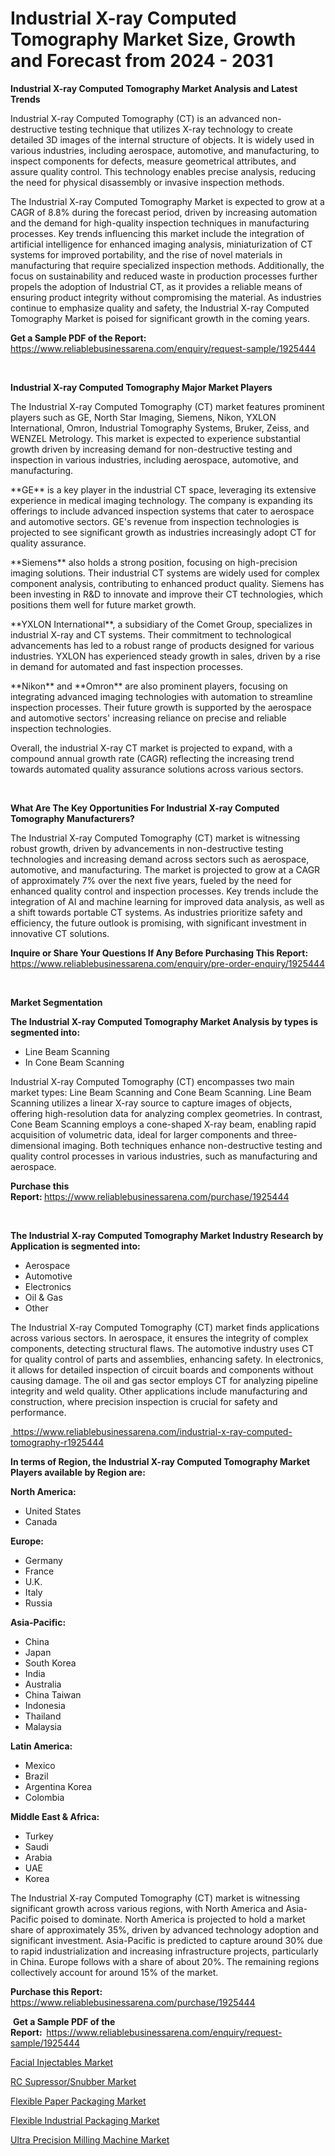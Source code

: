 <p><h1>Industrial X-ray Computed Tomography Market Size, Growth and Forecast from 2024 - 2031</h1></p><p><strong>Industrial X-ray Computed Tomography Market Analysis and Latest Trends</strong></p>
<p><p>Industrial X-ray Computed Tomography (CT) is an advanced non-destructive testing technique that utilizes X-ray technology to create detailed 3D images of the internal structure of objects. It is widely used in various industries, including aerospace, automotive, and manufacturing, to inspect components for defects, measure geometrical attributes, and assure quality control. This technology enables precise analysis, reducing the need for physical disassembly or invasive inspection methods.</p><p>The Industrial X-ray Computed Tomography Market is expected to grow at a CAGR of 8.8% during the forecast period, driven by increasing automation and the demand for high-quality inspection techniques in manufacturing processes. Key trends influencing this market include the integration of artificial intelligence for enhanced imaging analysis, miniaturization of CT systems for improved portability, and the rise of novel materials in manufacturing that require specialized inspection methods. Additionally, the focus on sustainability and reduced waste in production processes further propels the adoption of Industrial CT, as it provides a reliable means of ensuring product integrity without compromising the material. As industries continue to emphasize quality and safety, the Industrial X-ray Computed Tomography Market is poised for significant growth in the coming years.</p></p>
<p><strong>Get a Sample PDF of the Report:&nbsp;</strong> <a href="https://www.reliablebusinessarena.com/enquiry/request-sample/1925444?utm_campaign=1399&utm_medium=2&utm_source=Github&utm_content=ia&utm_term=24102024&utm_id=industrial-x-ray-computed-tomography">https://www.reliablebusinessarena.com/enquiry/request-sample/1925444</a></p>
<p>&nbsp;</p>
<p><strong>Industrial X-ray Computed Tomography Major Market Players</strong></p>
<p><p>The Industrial X-ray Computed Tomography (CT) market features prominent players such as GE, North Star Imaging, Siemens, Nikon, YXLON International, Omron, Industrial Tomography Systems, Bruker, Zeiss, and WENZEL Metrology. This market is expected to experience substantial growth driven by increasing demand for non-destructive testing and inspection in various industries, including aerospace, automotive, and manufacturing.</p><p>**GE** is a key player in the industrial CT space, leveraging its extensive experience in medical imaging technology. The company is expanding its offerings to include advanced inspection systems that cater to aerospace and automotive sectors. GE's revenue from inspection technologies is projected to see significant growth as industries increasingly adopt CT for quality assurance.</p><p>**Siemens** also holds a strong position, focusing on high-precision imaging solutions. Their industrial CT systems are widely used for complex component analysis, contributing to enhanced product quality. Siemens has been investing in R&D to innovate and improve their CT technologies, which positions them well for future market growth.</p><p>**YXLON International**, a subsidiary of the Comet Group, specializes in industrial X-ray and CT systems. Their commitment to technological advancements has led to a robust range of products designed for various industries. YXLON has experienced steady growth in sales, driven by a rise in demand for automated and fast inspection processes.</p><p>**Nikon** and **Omron** are also prominent players, focusing on integrating advanced imaging technologies with automation to streamline inspection processes. Their future growth is supported by the aerospace and automotive sectors' increasing reliance on precise and reliable inspection technologies.</p><p>Overall, the industrial X-ray CT market is projected to expand, with a compound annual growth rate (CAGR) reflecting the increasing trend towards automated quality assurance solutions across various sectors.</p></p>
<p>&nbsp;</p>
<p><strong>What Are The Key Opportunities For Industrial X-ray Computed Tomography Manufacturers?</strong></p>
<p><p>The Industrial X-ray Computed Tomography (CT) market is witnessing robust growth, driven by advancements in non-destructive testing technologies and increasing demand across sectors such as aerospace, automotive, and manufacturing. The market is projected to grow at a CAGR of approximately 7% over the next five years, fueled by the need for enhanced quality control and inspection processes. Key trends include the integration of AI and machine learning for improved data analysis, as well as a shift towards portable CT systems. As industries prioritize safety and efficiency, the future outlook is promising, with significant investment in innovative CT solutions.</p></p>
<p><strong>Inquire or Share Your Questions If Any Before Purchasing This Report:</strong> <a href="https://www.reliablebusinessarena.com/enquiry/pre-order-enquiry/1925444?utm_campaign=1399&utm_medium=2&utm_source=Github&utm_content=ia&utm_term=24102024&utm_id=industrial-x-ray-computed-tomography">https://www.reliablebusinessarena.com/enquiry/pre-order-enquiry/1925444</a></p>
<p>&nbsp;</p>
<p><strong>Market Segmentation</strong></p>
<p><strong>The Industrial X-ray Computed Tomography Market Analysis by types is segmented into:</strong></p>
<p><ul><li>Line Beam Scanning</li><li>In Cone Beam Scanning</li></ul></p>
<p><p>Industrial X-ray Computed Tomography (CT) encompasses two main market types: Line Beam Scanning and Cone Beam Scanning. Line Beam Scanning utilizes a linear X-ray source to capture images of objects, offering high-resolution data for analyzing complex geometries. In contrast, Cone Beam Scanning employs a cone-shaped X-ray beam, enabling rapid acquisition of volumetric data, ideal for larger components and three-dimensional imaging. Both techniques enhance non-destructive testing and quality control processes in various industries, such as manufacturing and aerospace.</p></p>
<p><strong>Purchase this Report:&nbsp;</strong><a href="https://www.reliablebusinessarena.com/purchase/1925444?utm_campaign=1399&utm_medium=2&utm_source=Github&utm_content=ia&utm_term=24102024&utm_id=industrial-x-ray-computed-tomography">https://www.reliablebusinessarena.com/purchase/1925444</a></p>
<p>&nbsp;</p>
<p><strong>The Industrial X-ray Computed Tomography Market Industry Research by Application is segmented into:</strong></p>
<p><ul><li>Aerospace</li><li>Automotive</li><li>Electronics</li><li>Oil & Gas</li><li>Other</li></ul></p>
<p><p>The Industrial X-ray Computed Tomography (CT) market finds applications across various sectors. In aerospace, it ensures the integrity of complex components, detecting structural flaws. The automotive industry uses CT for quality control of parts and assemblies, enhancing safety. In electronics, it allows for detailed inspection of circuit boards and components without causing damage. The oil and gas sector employs CT for analyzing pipeline integrity and weld quality. Other applications include manufacturing and construction, where precision inspection is crucial for safety and performance.</p></p>
<p><a href="https://www.reliablebusinessarena.com/industrial-x-ray-computed-tomography-r1925444?utm_campaign=1399&utm_medium=2&utm_source=Github&utm_content=ia&utm_term=24102024&utm_id=industrial-x-ray-computed-tomography">&nbsp;https://www.reliablebusinessarena.com/industrial-x-ray-computed-tomography-r1925444</a></p>
<p><strong>In terms of Region, the Industrial X-ray Computed Tomography Market Players available by Region are:</strong></p>
<p>
    <p> <strong> North America: </strong>
        <ul>
            <li>United States</li>
            <li>Canada</li>
        </ul>
        </p> 
    <p> <strong> Europe: </strong>
        <ul>
            <li>Germany</li>
            <li>France</li>
            <li>U.K.</li>
            <li>Italy</li>
            <li>Russia</li>
        </ul>
        </p> 
    <p> <strong> Asia-Pacific: </strong>
        <ul>
            <li>China</li>
            <li>Japan</li>
            <li>South Korea</li>
            <li>India</li>
            <li>Australia</li>
            <li>China Taiwan</li>
            <li>Indonesia</li>
            <li>Thailand</li>
            <li>Malaysia</li>
        </ul>
        </p> 
    <p> <strong> Latin America: </strong>
        <ul>
            <li>Mexico</li>
            <li>Brazil</li>
            <li>Argentina Korea</li>
            <li>Colombia</li>
        </ul>
        </p> 
    <p> <strong> Middle East & Africa: </strong>
        <ul>
            <li>Turkey</li>
            <li>Saudi</li>
            <li>Arabia</li>
            <li>UAE</li>
            <li>Korea</li>
        </ul>
    </p>
    </p>
<p><p>The Industrial X-ray Computed Tomography (CT) market is witnessing significant growth across various regions, with North America and Asia-Pacific poised to dominate. North America is projected to hold a market share of approximately 35%, driven by advanced technology adoption and significant investment. Asia-Pacific is predicted to capture around 30% due to rapid industrialization and increasing infrastructure projects, particularly in China. Europe follows with a share of about 20%. The remaining regions collectively account for around 15% of the market.</p></p>
<p><strong>Purchase this Report: </strong><a href="https://www.reliablebusinessarena.com/purchase/1925444?utm_campaign=1399&utm_medium=2&utm_source=Github&utm_content=ia&utm_term=24102024&utm_id=industrial-x-ray-computed-tomography">https://www.reliablebusinessarena.com/purchase/1925444</a></p>
<p>&nbsp;<strong>Get a Sample PDF of the Report:&nbsp;&nbsp;</strong><a href="https://www.reliablebusinessarena.com/enquiry/request-sample/1925444?utm_campaign=1399&utm_medium=2&utm_source=Github&utm_content=ia&utm_term=24102024&utm_id=industrial-x-ray-computed-tomography">https://www.reliablebusinessarena.com/enquiry/request-sample/1925444</a></p>
<p><strong></strong></p>
<p><p><a href="https://www.linkedin.com/pulse/facial-injectables-market-navigating-challenges-unlocking-exgaf?utm_campaign=1399&utm_medium=2&utm_source=Github&utm_content=ia&utm_term=24102024&utm_id=industrial-x-ray-computed-tomography">Facial Injectables Market</a></p><p><a href="https://github.com/tamvrosiya/Market-Research-Report-List-6/blob/main/rc-supressorsnubber-market.md?utm_campaign=1399&utm_medium=2&utm_source=Github&utm_content=ia&utm_term=24102024&utm_id=industrial-x-ray-computed-tomography">RC Supressor/Snubber Market</a></p><p><a href="https://www.linkedin.com/pulse/unveiling-market-trends-global-flexible-paper-packaging-growth-baxkf?utm_campaign=1399&utm_medium=2&utm_source=Github&utm_content=ia&utm_term=24102024&utm_id=industrial-x-ray-computed-tomography">Flexible Paper Packaging Market</a></p><p><a href="https://www.linkedin.com/pulse/flexible-industrial-packaging-market-pulse-125-expansion-dcvpf?utm_campaign=1399&utm_medium=2&utm_source=Github&utm_content=ia&utm_term=24102024&utm_id=industrial-x-ray-computed-tomography">Flexible Industrial Packaging Market</a></p><p><a href="https://issuu.com/reportprime-2/docs/ultra-precision-milling-machine-mar_0d1ab287850a2d?utm_campaign=1399&utm_medium=2&utm_source=Github&utm_content=ia&utm_term=24102024&utm_id=industrial-x-ray-computed-tomography">Ultra Precision Milling Machine Market</a></p></p>